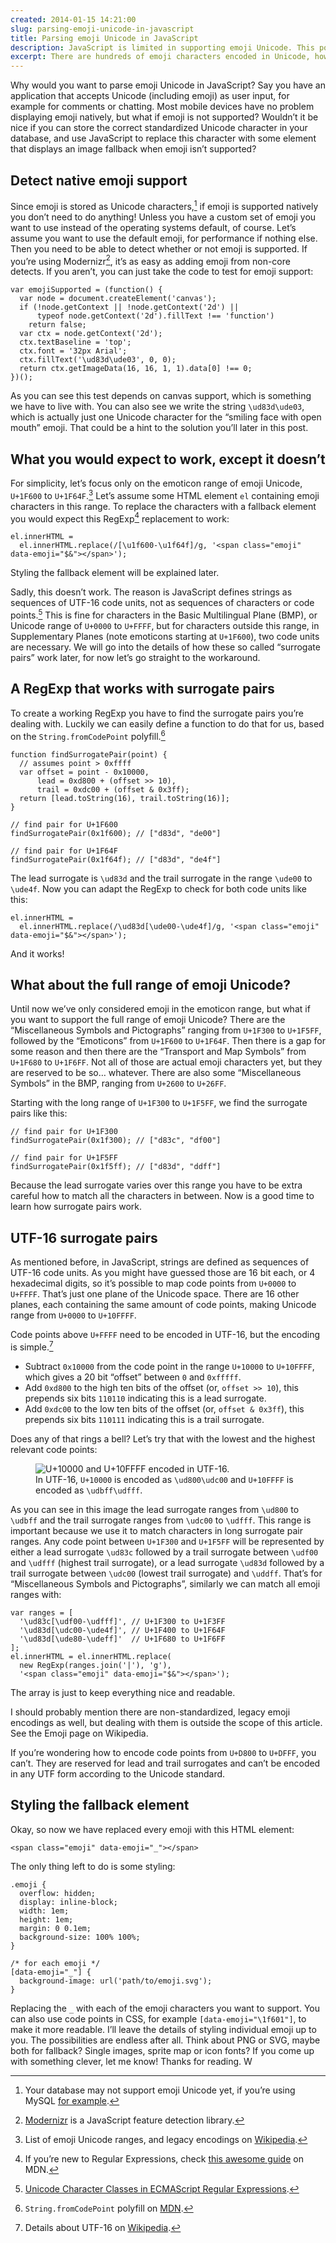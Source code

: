 ```yaml
---
created: 2014-01-15 14:21:00
slug: parsing-emoji-unicode-in-javascript
title: Parsing emoji Unicode in JavaScript
description: JavaScript is limited in supporting emoji Unicode. This post describes the problem and a workaround.
excerpt: There are hundreds of emoji characters encoded in Unicode, however JavaScript is limited in supporting these correctly. This makes parsing them a little bit more complicated, but the solution is just one click away. <img src="/demo/parsing-emoji-unicode-in-javascript/images/phantom/wink.svg" alt="Winking face." style="width:1em;height:1em">
---
```


<p class="intro">Why would you want to parse emoji Unicode in JavaScript? Say you have an application that accepts Unicode (including emoji) as user input, for example for comments or chatting. Most mobile devices have no problem displaying emoji natively, but what if emoji is not supported? Wouldn’t it be nice if you can store the correct standardized Unicode character in your database, and use JavaScript to replace this character with some element that displays an image fallback when emoji isn’t supported?</p>

## Detect native emoji support

Since emoji is stored as Unicode characters,[^mysql-utf8mb4] if emoji is supported natively you don’t need to do anything! Unless you have a custom set of emoji you want to use instead of the operating systems default, of course. Let’s assume you want to use the default emoji, for performance if nothing else. Then you need to be able to detect whether or not emoji is supported. If you’re using Modernizr[^modernizr], it’s as easy as adding emoji from non-core detects. If you aren’t, you can just take the code to test for emoji support:

~~~ .language-javascript
var emojiSupported = (function() {
  var node = document.createElement('canvas');
  if (!node.getContext || !node.getContext('2d') ||
      typeof node.getContext('2d').fillText !== 'function')
    return false;
  var ctx = node.getContext('2d');
  ctx.textBaseline = 'top';
  ctx.font = '32px Arial';
  ctx.fillText('\ud83d\ude03', 0, 0);
  return ctx.getImageData(16, 16, 1, 1).data[0] !== 0;
})();
~~~

As you can see this test depends on canvas support, which is something we have to live with. You can also see we write the string `\ud83d\ude03`, which is actually just one Unicode character for the “smiling face with open mouth” emoji. That could be a hint to the solution you’ll later in this post.

## What you would expect to work, except it doesn’t

For simplicity, let’s focus only on the emoticon range of emoji Unicode, `U+1F600` to `U+1F64F`.[^emoji] Let’s assume some HTML element `el` containing emoji characters in this range. To replace the characters with a fallback element you would expect this RegExp[^regular-expressions] replacement to work:

~~~ .language-javascript
el.innerHTML =
  el.innerHTML.replace(/[\u1f600-\u1f64f]/g, '<span class="emoji" data-emoji="$&"></span>');
~~~

<p class="note--info">Styling the fallback element will be explained later.</p>

Sadly, this doesn’t work. The reason is JavaScript defines strings as sequences of UTF-16 code units, not as sequences of characters or code points.[^unicode-in-javascript] This is fine for characters in the Basic Multilingual Plane (BMP), or Unicode range of `U+0000` to `U+FFFF`, but for characters outside this range, in Supplementary Planes (note emoticons starting at `U+1F600`), two code units are necessary. We will go into the details of how these so called “surrogate pairs” work later, for now let’s go straight to the workaround.

## A RegExp that works with surrogate pairs

To create a working RegExp you have to find the surrogate pairs you’re dealing with. Luckily we can easily define a function to do that for us, based on the `String.fromCodePoint` polyfill.[^fromcodepoint-polyfill]

~~~ .language-javascript
function findSurrogatePair(point) {
  // assumes point > 0xffff
  var offset = point - 0x10000,
      lead = 0xd800 + (offset >> 10),
      trail = 0xdc00 + (offset & 0x3ff);
  return [lead.toString(16), trail.toString(16)];
}

// find pair for U+1F600
findSurrogatePair(0x1f600); // ["d83d", "de00"]

// find pair for U+1F64F
findSurrogatePair(0x1f64f); // ["d83d", "de4f"]
~~~

The lead surrogate is `\ud83d` and the trail surrogate in the range `\ude00` to `\ude4f`. Now you can adapt the RegExp to check for both code units like this:

~~~ .language-javascript
el.innerHTML =
  el.innerHTML.replace(/\ud83d[\ude00-\ude4f]/g, '<span class="emoji" data-emoji="$&"></span>');
~~~

And it works!

## What about the full range of emoji Unicode?

Until now we’ve only considered emoji in the emoticon range, but what if you want to support the full range of emoji Unicode? There are the “Miscellaneous Symbols and Pictographs” ranging from `U+1F300` to `U+1F5FF`, followed by the “Emoticons” from `U+1F600` to `U+1F64F`. Then there is a gap for some reason and then there are the “Transport and Map Symbols” from `U+1F680` to `U+1F6FF`. Not all of those are actual emoji characters yet, but they are reserved to be so… whatever. There are also some “Miscellaneous Symbols” in the BMP, ranging from `U+2600` to `U+26FF`.

Starting with the long range of `U+1F300` to `U+1F5FF`, we find the surrogate pairs like this:

~~~ .language-javascript
// find pair for U+1F300
findSurrogatePair(0x1f300); // ["d83c", "df00"]

// find pair for U+1F5FF
findSurrogatePair(0x1f5ff); // ["d83d", "ddff"]
~~~

Because the lead surrogate varies over this range you have to be extra careful how to match all the characters in between. Now is a good time to learn how surrogate pairs work.

## UTF-16 surrogate pairs

As mentioned before, in JavaScript, strings are defined as sequences of UTF-16 code units. As you might have guessed those are 16 bit each, or 4 hexadecimal digits, so it’s possible to map code points from `U+0000` to `U+FFFF`. That’s just one plane of the Unicode space. There are 16 other planes, each containing the same amount of code points, making Unicode range from `U+0000` to `U+10FFFF`.

Code points above `U+FFFF` need to be encoded in UTF-16, but the encoding is simple.[^utf-16]

*   Subtract `0x10000` from the code point in the range `U+10000` to `U+10FFFF`, which gives a 20 bit “offset” between `0` and `0xfffff`.
*   Add `0xd800` to the high ten bits of the offset (or, `offset >> 10`), this prepends six bits `110110` indicating this is a lead surrogate.
*   Add `0xdc00` to the low ten bits of the offset (or, `offset & 0x3ff`), this prepends six bits `110111` indicating this is a trail surrogate.

Does any of that rings a bell? Let’s try that with the lowest and the highest relevant code points:

<figure>
  <img src="/images/blog/2014/parsing-emoji-unicode-in-javascript__utf16-encoding.png" alt="U+10000 and U+10FFFF encoded in UTF-16.">
  <figcaption>In UTF-16, <code>U+10000</code> is encoded as <code>\ud800\udc00</code> and <code>U+10FFFF</code> is encoded as <code>\udbff\udfff</code>.</figcaption>
</figure>

As you can see in this image the lead surrogate ranges from `\ud800` to `\udbff` and the trail surrogate ranges from `\udc00` to `\udfff`. This range is important because we use it to match characters in long surrogate pair ranges. Any code point between `U+1F300` and `U+1F5FF` will be represented by either a lead surrogate `\ud83c` followed by a trail surrogate between `\udf00` and `\udfff` (highest trail surrogate), or a lead surrogate `\ud83d` followed by a trail surrogate between `\udc00` (lowest trail surrogate) and `\uddff`. That’s for “Miscellaneous Symbols and Pictographs”, similarly we can match all emoji ranges with:

~~~ .language-javascript
var ranges = [
  '\ud83c[\udf00-\udfff]', // U+1F300 to U+1F3FF
  '\ud83d[\udc00-\ude4f]', // U+1F400 to U+1F64F
  '\ud83d[\ude80-\udeff]'  // U+1F680 to U+1F6FF
];
el.innerHTML = el.innerHTML.replace(
  new RegExp(ranges.join('|'), 'g'),
  '<span class="emoji" data-emoji="$&"></span>');
~~~

The array is just to keep everything nice and readable.

<p class="note--warning">I should probably mention there are non-standardized, legacy emoji encodings as well, but dealing with them is outside the scope of this article. See the Emoji page on Wikipedia.</p>

If you’re wondering how to encode code points from `U+D800` to `U+DFFF`, you can’t. They are reserved for lead and trail surrogates and can’t be encoded in any UTF form according to the Unicode standard.

## Styling the fallback element

Okay, so now we have replaced every emoji with this HTML element:

~~~ .language-markup
<span class="emoji" data-emoji="_"></span>
~~~

The only thing left to do is some styling:

~~~ .language-css
.emoji {
  overflow: hidden;
  display: inline-block;
  width: 1em;
  height: 1em;
  margin: 0 0.1em;
  background-size: 100% 100%;
}

/* for each emoji */
[data-emoji="_"] {
  background-image: url('path/to/emoji.svg');
}
~~~

Replacing the `_` with each of the emoji characters you want to support. You can also use code points in CSS, for example <code class="language-css">[data-emoji="\1f601"]</code>, to make it more readable. I’ll leave the details of styling individual emoji up to you. The possibilities are endless after all. Think about PNG or SVG, maybe both for fallback? Single images, sprite map or icon fonts? If you come up with something clever, let me know! Thanks for reading. <img src="/demo/parsing-emoji-unicode-in-javascript/images/phantom/smile.svg" alt="Winking face." style="width:1em;height:1em">

[^mysql-utf8mb4]:
    Your database may not support emoji Unicode yet, if you’re using MySQL [for example](http://mathiasbynens.be/notes/mysql-utf8mb4).
[^modernizr]:
    [Modernizr](http://modernizr.com/) is a JavaScript feature detection library.
[^emoji]:
    List of emoji Unicode ranges, and legacy encodings on [Wikipedia](http://en.wikipedia.org/wiki/Emoji).
[^regular-expressions]:
    If you’re new to Regular Expressions, check [this awesome guide](https://developer.mozilla.org/en-US/docs/Web/JavaScript/Guide/Regular_Expressions) on MDN.
[^unicode-in-javascript]:
    [Unicode Character Classes in ECMAScript Regular Expressions](http://inimino.org/~inimino/blog/javascript_cset).
[^fromcodepoint-polyfill]:
    `String.fromCodePoint` polyfill on [MDN](https://developer.mozilla.org/en-US/docs/Web/JavaScript/Reference/Global_Objects/String/fromCharCode).
[^utf-16]:
    Details about UTF-16 on [Wikipedia](http://en.wikipedia.org/wiki/UTF-16/UCS-2).
